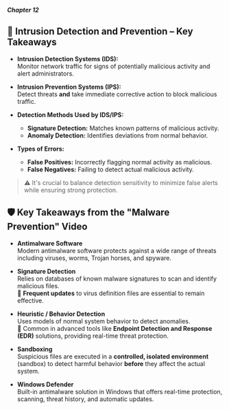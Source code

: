 ***Chapter 12*** 

## 🔐 Intrusion Detection and Prevention – Key Takeaways

- **Intrusion Detection Systems (IDS):**  
  Monitor network traffic for signs of potentially malicious activity and alert administrators.

- **Intrusion Prevention Systems (IPS):**  
  Detect threats **and** take immediate corrective action to block malicious traffic.

- **Detection Methods Used by IDS/IPS:**  
  - **Signature Detection:** Matches known patterns of malicious activity.  
  - **Anomaly Detection:** Identifies deviations from normal behavior.

- **Types of Errors:**  
  - **False Positives:** Incorrectly flagging normal activity as malicious.  
  - **False Negatives:** Failing to detect actual malicious activity.

> ⚠️ It's crucial to balance detection sensitivity to minimize false alerts while ensuring strong protection.



## 🛡️ Key Takeaways from the "Malware Prevention" Video

- **Antimalware Software**  
  Modern antimalware software protects against a wide range of threats including viruses, worms, Trojan horses, and spyware.

- **Signature Detection**  
  Relies on databases of known malware signatures to scan and identify malicious files.  
  🔄 **Frequent updates** to virus definition files are essential to remain effective.

- **Heuristic / Behavior Detection**  
  Uses models of normal system behavior to detect anomalies.  
  📌 Common in advanced tools like **Endpoint Detection and Response (EDR)** solutions, providing real-time threat protection.

- **Sandboxing**  
  Suspicious files are executed in a **controlled, isolated environment** (sandbox) to detect harmful behavior **before** they affect the actual system.

- **Windows Defender**  
  Built-in antimalware solution in Windows that offers real-time protection, scanning, threat history, and automatic updates.

